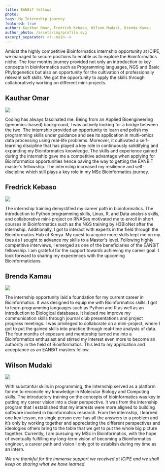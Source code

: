 ```yaml
---
title: EANBiT fellows
photo: 
tags: My Internship journey
featured: true
author: Kauthar Omar, Fredrick Kebaso, Wilson Mudaki, Brenda Kamau
author_photo: /assets/img/profile.svg
excerpt_separator: <!--main-->
---
```


Amidst the highly competitive Bioinformatics internship opportunity at ICIPE, we managed to secure positions to enable us to explore the Bioinformatics niche. The four months journey provided not only an introduction to key concepts in bioinformatics such as Programming languages, NGS and Basic Phylogenetics but also an opportunity for the cultivation of professionally relevant soft skills. We got the opportunity to apply the skills through collaboratively working on different mini-projects.


<!--main-->

## Kauthar Omar

![](https://i.imgur.com/nPQnTAa.jpg)

Coding has always fascinated me. Being from an Applied Bioengineering (genomics-based) background, I was actively looking for a bridge between the two. The internship provided an opportunity to learn and polish my programming skills under guidance and see its application in multi-omics data processing using real-life problems. Moreover, it cultivated a self-learning discipline that has played a key role in continuously solidifying and expanding my Bioinformatics knowledge. The skills and experience gained during the internship gave me a competitive advantage when applying for Bioinformatics opportunities hence paving the way to getting the EANBiT master’s fellowship. The internship increased my resilience and self-discipline which still plays a key role in my MSc Bioinformatics journey.

## Fredrick Kebaso

![](https://i.imgur.com/C8iuT1s.jpg)

The internship training demystified my career path in bioinformatics. The introduction to Python programming skills, Linux, R, and Data analysis skills, and collaborative mini-project on RNASeq motivated me to enroll in short courses in Bioinformatics such as the NGS training by H3BioNet after the internship. Additionally, I got to interact with experts in the field through the Bioinformatics Hub of Kenya. My quest to acquire more skills kept me on my toes as I sought to advance my skills to a Master's level. Following highly competitive interviews, I emerged as one of the beneficiaries of the EANBiT fellowship. I am grateful for the support towards achieving my career goal. I look forward to sharing my experiences with the upcoming Bioinformaticians.

## Brenda Kamau

![](https://i.imgur.com/vJhOqOQ.jpg)

The internship opportunity laid a foundation for my current career in Bioinformatics. It was designed to equip me with Bioinformatics skills. I got to learn programming languages such as Python and R as well as an introduction to Biological databases. It helped me improve my communication skills through journal club presentations and project progress meetings. I was privileged to collaborate on a mini-project, where I got to put the gained skills into practice through real-time analysis of data. The four months of exposure and mentorship turned me into a Bioinformatics enthusiast and stirred my interest even more to become an authority in the field of Bioinformatics. This led to my application and acceptance as an EANBiT masters fellow.

## Wilson Mudaki

![](https://i.imgur.com/Fz7symw.jpg)

With substantial skills in programming, the Internship served as a platform for me to reconcile my knowledge in Molecular Biology and Computing skills. The introductory training on the concepts of bioinformatics was key in putting my career vision into a clear perspective. It was from the internship program that I established that my interests were more aligned to building software involved in bioinformatics research. From the internship, I learned one key lesson, no single person ever has all the answers to a problem and it’s only by working together and appreciating the different perspectives and ideologies others bring to the table that we get to put the whole big picture together. Currently, I am pursuing my MSc in Bioinformatics, with the hope of eventually fulfilling my long-term vision of becoming a Bioinformatics engineer, a career path and vision I only got to establish during my time as an intern.


*We are thankful for the immense support we received at ICIPE and we shall keep on sharing what we have learned.*
